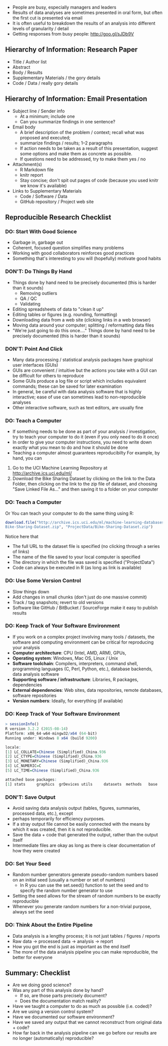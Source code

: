
* People are busy, especially managers and leaders
* Results of data analyses are sometimes presented in oral form, but often the first cut is presented
via email
* It is often useful to breakdown the results of an analysis into different levels of granularity / detail
* Getting responses from busy people: http://goo.gl/sJDb9V


## Hierarchy of Information: Research Paper
* Title / Author list
* Abstract
* Body / Results
* Supplementary Materials / the gory details
* Code / Data / really gory details

## Hierarchy of Information: Email Presentation
* Subject line / Sender info
  + At a minimum; include one
  + Can you summarize findings in one sentence?
* Email body
  + A brief description of the problem / context; recall what was proposed and executed;
  + summarize findings / results; 1–2 paragraphs
  + If action needs to be taken as a result of this presentation, suggest some options and make them as concrete as possible.
  + If questions need to be addressed, try to make them yes / no
* Attachment(s)
  + R Markdown file
  + knitr report
  + Stay concise; don't spit out pages of code (because you used knitr we know it's available)
* Links to Supplementary Materials
  + Code / Software / Data
  + GitHub repository / Project web site
  
## Reproducible Research Checklist  
### DO: Start With Good Science
* Garbage in, garbage out
* Coherent, focused question simplifies many problems
* Working with good collaborators reinforces good practices
* Something that's interesting to you will (hopefully) motivate good habits

### DON'T: Do Things By Hand
* Things done by hand need to be precisely documented (this is harder than it sounds)
  + Removing outliers
  + QA / QC
  + Validating
* Editing spreadsheets of data to "clean it up"
* Editing tables or figures (e.g. rounding, formatting)
* Downloading data from a web site (clicking links in a web browser)
* Moving data around your computer; splitting / reformatting data files
* "We're just going to do this once...."
Things done by hand need to be precisely documented (this is harder than it sounds)

### DON'T: Point And Click
* Many data processing / statistical analysis packages have graphical user interfaces (GUIs)
* GUIs are convenient / intuitive but the actions you take with a GUI can be difficult for others to reproduce
* Some GUIs produce a log file or script which includes equivalent commands; these can be saved for later examination
* In general, be careful with data analysis software that is highly interactive; ease of use can sometimes lead to non-reproducible analyses
* Other interactive software, such as text editors, are usually fine

### DO: Teach a Computer

* If something needs to be done as part of your analysis / investigation, try to teach your computer
to do it (even if you only need to do it once)
* In order to give your computer instructions, you need to write down exactly what you mean to do
and how it should be done
* Teaching a computer almost guarantees reproducibilty
For example, by hand, you can
1. Go to the UCI Machine Learning Repository at <http://archive.ics.uci.edu/ml/>
2. Download the Bike Sharing Dataset by clicking on the link to the Data Folder, then clicking on
the link to the zip file of dataset, and choosing "Save Linked File As..." and then saving it to a
folder on your computer
  
### DO: Teach a Computer
Or You can teach your computer to do the same thing using R:  
```r
download.file("http://archive.ics.uci.edu/ml/machine-learning-databases/00275/
Bike-Sharing-Dataset.zip", "ProjectData/Bike-Sharing-Dataset.zip")
```
Notice here that
* The full URL to the dataset file is specified (no clicking through a series of links)
* The name of the file saved to your local computer is specified
* The directory in which the file was saved is specified ("ProjectData")
* Code can always be executed in R (as long as link is available)

### DO: Use Some Version Control
* Slow things down
* Add changes in small chunks (don't just do one massive commit)
* Track / tag snapshots; revert to old versions
* Software like GitHub / BitBucket / SourceForge make it easy to publish results

### DO: Keep Track of Your Software Environment
* If you work on a complex project involving many tools / datasets, the software and computing
environment can be critical for reproducing your analysis
* **Computer architecture**: CPU (Intel, AMD, ARM), GPUs,
* **Operating system**: Windows, Mac OS, Linux / Unix
* **Software toolchain**: Compilers, interpreters, command shell, programming languages (C, Perl,
Python, etc.), database backends, data analysis software
* **Supporting software / infrastructure**: Libraries, R packages, dependencies
* **External dependencies**: Web sites, data repositories, remote databases, software repositories
* **Version numbers**: Ideally, for everything (if available)

### DO: Keep Track of Your Software Environment 
```r
> sessionInfo()
R version 3.2.2 (2015-08-14)
Platform: x86_64-w64-mingw32/x64 (64-bit)
Running under: Windows 8 x64 (build 9200)

locale:
[1] LC_COLLATE=Chinese (Simplified)_China.936 
[2] LC_CTYPE=Chinese (Simplified)_China.936   
[3] LC_MONETARY=Chinese (Simplified)_China.936
[4] LC_NUMERIC=C                              
[5] LC_TIME=Chinese (Simplified)_China.936    

attached base packages:
[1] stats     graphics  grDevices utils     datasets  methods   base     
```
### DON'T: Save Output
* Avoid saving data analysis output (tables, figures, summaries, processed data, etc.), except
* perhaps temporarily for efficiency purposes.
* If a stray output file cannot be easily connected with the means by which it was created, then it is
not reproducible.
* Save the data + code that generated the output, rather than the output itself
* Intermediate files are okay as long as there is clear documentation of how they were created

### DO: Set Your Seed
* Random number generators generate pseudo-random numbers based on an initial seed (usually
a number or set of numbers)
  + In R you can use the set.seed() function to set the seed and to specify the random
number generator to use
* Setting the seed allows for the stream of random numbers to be exactly reproducible
* Whenever you generate random numbers for a non-trivial purpose, always set the seed

### DO: Think About the Entire Pipeline
* Data analysis is a lengthy process; it is not just tables / figures / reports
* Raw data → processed data → analysis → report
* How you got the end is just as important as the end itself
* The more of the data analysis pipeline you can make reproducible, the better for everyone

## Summary: Checklist
* Are we doing good science?
* Was any part of this analysis done by hand?
  + If so, are those parts precisely document?
  + Does the documentation match reality?
* Have we taught a computer to do as much as possible (i.e. coded)?
* Are we using a version control system?
* Have we documented our software environment?
* Have we saved any output that we cannot reconstruct from original data + code?
* How far back in the analysis pipeline can we go before our results are no longer (automatically)
reproducible?

  
  
  
  
  
  
  
  
  
  
  
